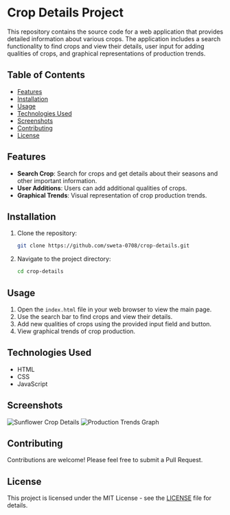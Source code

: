 

# Crop Details Project

This repository contains the source code for a web application that provides detailed information about various crops. The application includes a search functionality to find crops and view their details, user input for adding qualities of crops, and graphical representations of production trends.

## Table of Contents

- [Features](#features)
- [Installation](#installation)
- [Usage](#usage)
- [Technologies Used](#technologies-used)
- [Screenshots](#screenshots)
- [Contributing](#contributing)
- [License](#license)

## Features

- **Search Crop**: Search for crops and get details about their seasons and other important information.
- **User Additions**: Users can add additional qualities of crops.
- **Graphical Trends**: Visual representation of crop production trends.

## Installation

1. Clone the repository:
   ```sh
   git clone https://github.com/sweta-0708/crop-details.git
   ```
2. Navigate to the project directory:
   ```sh
   cd crop-details
   ```

## Usage

1. Open the `index.html` file in your web browser to view the main page.
2. Use the search bar to find crops and view their details.
3. Add new qualities of crops using the provided input field and button.
4. View graphical trends of crop production.



## Technologies Used

- HTML
- CSS
- JavaScript

## Screenshots

![Sunflower Crop Details](https://www.google.com/url?sa=i&url=https%3A%2F%2Fwww.pexels.com%2Fsearch%2Fsunflowers%2F&psig=AOvVaw3W-eDNKWSUJqzpm9iWB1Rk&ust=1720772805727000&source=images&cd=vfe&opi=89978449&ved=0CBQQjRxqFwoTCNCD5LLInocDFQAAAAAdAAAAABAE)
![Production Trends Graph](images/graph-placeholder.png)

## Contributing

Contributions are welcome! Please feel free to submit a Pull Request.

## License

This project is licensed under the MIT License - see the [LICENSE](LICENSE) file for details.

